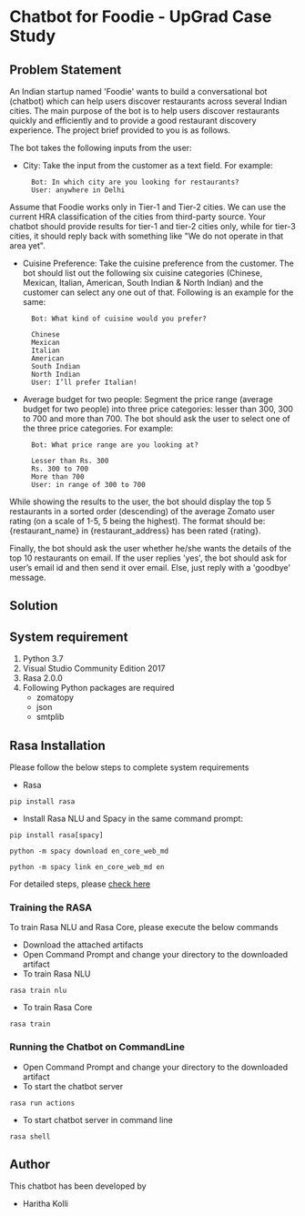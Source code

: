 # Chatbot for Foodie - UpGrad Case Study

## Problem Statement

An Indian startup named 'Foodie' wants to build a conversational bot (chatbot) which can help users discover restaurants across several Indian cities. The main purpose of the bot is to help users discover restaurants quickly and efficiently and to provide a good restaurant discovery experience. The project brief provided to you is as follows.

The bot takes the following inputs from the user:

- City: Take the input from the customer as a text field. For example:

        Bot: In which city are you looking for restaurants?
        User: anywhere in Delhi
        
Assume that Foodie works only in Tier-1 and Tier-2 cities. We can use the current HRA classification of the cities from third-party source. Your chatbot should provide results for tier-1 and tier-2 cities only, while for tier-3 cities, it should reply back with something like "We do not operate in that area yet".

- Cuisine Preference: Take the cuisine preference from the customer. The bot should list out the following six cuisine categories (Chinese, Mexican, Italian, American, South Indian & North Indian) and the customer can select any one out of that.
Following is an example for the same:

        Bot: What kind of cuisine would you prefer?
                
        Chinese
        Mexican
        Italian
        American
        South Indian
        North Indian
        User: I’ll prefer Italian!

- Average budget for two people: Segment the price range (average budget for two people) into three price categories: lesser than 300, 300 to 700 and more than 700. The bot should ask the user to select one of the three price categories. For example:

        Bot: What price range are you looking at?

        Lesser than Rs. 300
        Rs. 300 to 700
        More than 700
        User: in range of 300 to 700

While showing the results to the user, the bot should display the top 5 restaurants in a sorted order (descending) of the average Zomato user rating (on a scale of 1-5, 5 being the highest). The format should be: {restaurant_name} in {restaurant_address} has been rated {rating}.

Finally, the bot should ask the user whether he/she wants the details of the top 10 restaurants on email. If the user replies 'yes', the bot should ask for user’s email id and then send it over email. Else, just reply with a 'goodbye' message.

##  Solution

## System requirement

1. Python 3.7
2. Visual Studio Community Edition 2017
3. Rasa 2.0.0
4. Following Python packages are required
    - zomatopy
    - json
    - smtplib

## Rasa Installation

Please follow the below steps to complete system requirements

- Rasa

```
pip install rasa
```
 
- Install Rasa NLU and Spacy in the same command prompt:

```
pip install rasa[spacy]

python -m spacy download en_core_web_md

python -m spacy link en_core_web_md en
```

For detailed steps, please [check here](https://rasa.com/docs/rasa/installation/)

### Training the RASA 

To train Rasa NLU and Rasa Core, please execute the below commands

- Download the attached artifacts
- Open Command Prompt and change your directory to the downloaded artifact
- To train Rasa NLU

```
rasa train nlu
```

- To train Rasa Core

```
rasa train
```

### Running the Chatbot on CommandLine

- Open Command Prompt and change your directory to the downloaded artifact
- To start the chatbot server

```
rasa run actions
```

- To start chatbot server in command line

```
rasa shell
```

## Author

This chatbot has been developed by

- Haritha Kolli
